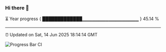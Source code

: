 ### Hi there 👋

⏳ Year progress { █████████████▁▁▁▁▁▁▁▁▁▁▁▁▁▁▁▁▁ } 45.14 %

---

⏰ Updated on Sat, 14 Jun 2025 18:14:14 GMT

![Progress Bar CI](https://github.com/Shyam-Makwana/GitHub-Actions-Demo/workflows/Progress%20Bar%20CI/badge.svg)
